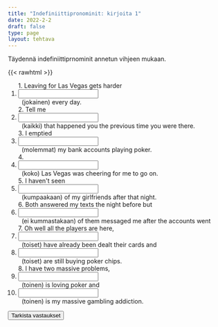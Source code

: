 ```yaml
---
title: "Indefiniittipronominit: kirjoita 1"
date: 2022-2-2
draft: false
type: page
layout: tehtava
---
```


Täydennä indefiniittiprnominit annetun vihjeen mukaan.

{{< rawhtml >}}
<div class="tehtava">
<form autocomplete="off">
  <ol>
  
<section>
1. Leaving for Las Vegas gets harder&nbsp;<li><input id="q1" type="text"/><span></span></li>&nbsp; (jokainen) every day.
</section>
<section>
2. Tell me &nbsp;<li><input id="q2" type="text"/><span></span></li>&nbsp; (kaikki) that happened you the previous time you were there.
</section>
<section>
3. I emptied &nbsp;<li><input id="q3" type="text"/><span></span></li>&nbsp; (molemmat) my bank accounts playing poker.
</section>
<section>
4. &nbsp;<li><input id="q4" type="text"/><span></span></li>&nbsp; (koko) Las Vegas was cheering for me to go on.
</section>
<section>
5. I haven't seen &nbsp;<li><input id="q5" type="text"/><span></span></li>&nbsp; (kumpaakaan) of my girlfriends after that night.
</section>
<section>
6. Both answered my texts the night before but &nbsp;<li><input id="q6" type="text"/><span></span></li>&nbsp; (ei kummastakaan) of them messaged me after the accounts went 
</section>
<section>
7. Oh well all the players are here, &nbsp;<li><input id="q7" type="text"/><span></span></li>&nbsp; (toiset) have already been dealt their cards and &nbsp;<li><input id="q8" type="text"/><span></span></li>&nbsp; (toiset) are still buying poker chips.
</section>
<section>
8. I have two massive problems, &nbsp;<li><input id="q9" type="text"/><span></span></li>&nbsp; (toinen) is loving poker and &nbsp;<li><input id="q10" type="text"/><span></span></li>&nbsp; (toinen) is my massive gambling addiction.
</section></ol>
  
 <link rel="stylesheet" type="text/css" href="/css/kirjoita1.css"/>

<div id="buttonWrapper">
   <input type="submit" id="submit" value="Tarkista vastaukset" />
   </div>
</form>

</div>


<script>
var answers = {
  "q1": ["each", "every"],
  "q2": ["everything", "all"],
  "q3": ["both"],
  "q4": ["all of"],
  "q5": ["either"],
  "q6": ["neither"],
  "q7": ["some"],
  "q8": ["others"],
  "q9": ["one"],
  "q10": ["the other"],
};

function markAnswers() {
  $("input[type='text']").each(function() {
    console.log($.inArray(this.value, answers[this.id]));
    if ($.inArray(this.value.toLowerCase().trim(), answers[this.id]) === -1) {
      $(this).parent()[0].setAttribute("class", "vaarin");
    } else {
      $(this).parent()[0].setAttribute("class", "oikein");
    }
  })
}

$("form").on("submit", function(e) {
  e.preventDefault();
  markAnswers();
});

const input = document.querySelector('.tehtava input');
const span = document.querySelector('.tehtava span');

document.querySelectorAll("input").forEach(elem => elem.addEventListener('input', function (event) {
    span.innerHTML = this.value.replace(/\s/g, '&nbsp;');
    this.style.width = span.offsetWidth + 'px';
}));

</script>
</rawhtml>